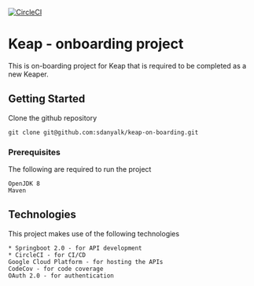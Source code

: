 [![CircleCI](https://circleci.com/gh/sdanyalk/keap-on-boarding/tree/master.svg?style=svg&circle-token=a8fbfbcc6cfed13ea30465ce1466e9a096d0d53b)](https://circleci.com/gh/sdanyalk/keap-on-boarding/tree/master)

# Keap - onboarding project

This is on-boarding project for Keap that is required to be completed as a new Keaper.

## Getting Started

Clone the github repository

```
git clone git@github.com:sdanyalk/keap-on-boarding.git
```

### Prerequisites

The following are required to run the project

```
OpenJDK 8
Maven
```

## Technologies

This project makes use of the following technologies

```
* Springboot 2.0 - for API development
* CircleCI - for CI/CD
Google Cloud Platform - for hosting the APIs
CodeCov - for code coverage
OAuth 2.0 - for authentication
```

